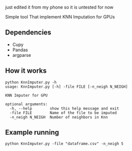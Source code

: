 just edited it from my phone so it is untested for now


Simple tool That implement KNN Imputation for GPUs

## Dependencies

- Cupy
- Pandas
- argparse

## How it works

```
python KnnImputer.py -h
usage: KnnImputer.py [-h] -file FILE [-n_neigh N_NEIGH]

KNN Imputer for GPU

optional arguments:
  -h, --help        show this help message and exit
  -file FILE        Name of the file to be imputed
  -n_neigh N_NEIGH  Number of neighbors in Knn

```

## Example running 

``` 
python KnnImputer.py -file "dataframe.csv" -n_neigh 5
```
